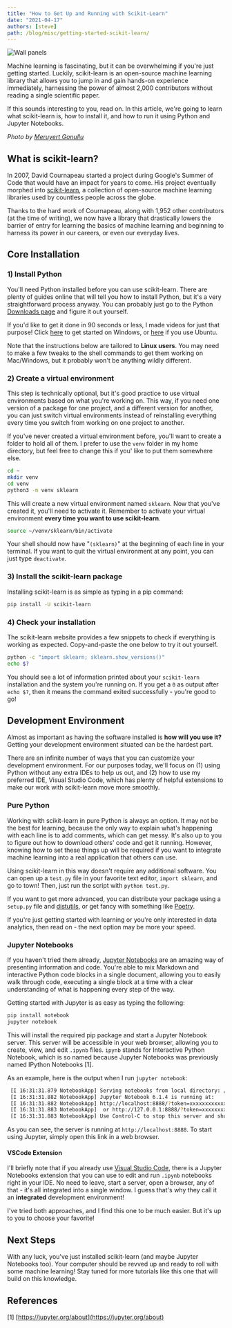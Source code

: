```yaml
---
title: "How to Get Up and Running with Scikit-Learn"
date: "2021-04-17"
authors: [steve]
path: /blog/misc/getting-started-scikit-learn/
---
```


![Wall panels](/img/wall-panels.jpg)

Machine learning is fascinating, but it can be overwhelming if you're just getting started. Luckily, scikit-learn is an open-source machine learning library that allows you to jump in and gain hands-on experience immediately, harnessing the power of almost 2,000 contributors without reading a single scientific paper.

If this sounds interesting to you, read on. In this article, we're going to learn what scikit-learn is, how to install it, and how to run it using Python and Jupyter Notebooks.

<!--truncate-->

*Photo by [Meruyert Gonullu](https://www.pexels.com/@meruyert-bissimbayeva?utm_content=attributionCopyText&utm_medium=referral&utm_source=pexels)*

## What is scikit-learn?

In 2007, David Cournapeau started a project during Google's Summer of Code that would have an impact for years to come. His project eventually morphed into [scikit-learn](https://github.com/scikit-learn/scikit-learn), a collection of open-source machine learning libraries used by countless people across the globe.

Thanks to the hard work of Cournapeau, along with 1,952 other contributors (at the time of writing), we now have a library that drastically lowers the barrier of entry for learning the basics of machine learning and beginning to harness its power in our careers, or even our everyday lives.

## Core Installation

### 1) Install Python

You'll need Python installed before you can use scikit-learn. There are plenty of guides online that will tell you how to install Python, but it's a very straightforward process anyway. You can probably just go to the Python [Downloads page](https://www.python.org/downloads/) and figure it out yourself.

If you'd like to get it done in 90 seconds or less, I made videos for just that purpose! Click [here](/blog/lte-90-sec/install-python-windows) to get started on Windows, or [here](/blog/lte-90-sec/install-python-ubuntu) if you use Ubuntu.

Note that the instructions below are tailored to **Linux users**. You may need to make a few tweaks to the shell commands to get them working on Mac/Windows, but it probably won't be anything wildly different.

### 2) Create a virtual environment

This step is technically optional, but it's good practice to use virtual environments based on what you're working on. This way, if you need one version of a package for one project, and a different version for another, you can just switch virtual environments instead of reinstalling everything every time you switch from working on one project to another.

If you've never created a virtual environment before, you'll want to create a folder to hold all of them. I prefer to use the `venv` folder in my home directory, but feel free to change this if you' like to put them somewhere else.

```bash
cd ~
mkdir venv
cd venv
python3 -m venv sklearn
```

This will create a new virtual environment named `sklearn`. Now that you've created it, you'll need to activate it. Remember to activate your virtual environment **every time you want to use scikit-learn**.

```bash
source ~/venv/sklearn/bin/activate
```

Your shell should now have "`(sklearn)`" at the beginning of each line in your terminal. If you want to quit the virtual environment at any point, you can just type `deactivate`.

### 3) Install the scikit-learn package

Installing scikit-learn is as simple as typing in a pip command:

```bash
pip install -U scikit-learn
```

### 4) Check your installation

The scikit-learn website provides a few snippets to check if everything is working as expected. Copy-and-paste the one below to try it out yourself.

```bash
python -c "import sklearn; sklearn.show_versions()"
echo $?
```

You should see a lot of information printed about your `scikit-learn` installation and the system you're running on. If you get a `0` as output after `echo $?`, then it means the command exited successfully - you're good to go!

## Development Environment

Almost as important as having the software installed is **how will you use it?** Getting your development environment situated can be the hardest part.

There are an infinite number of ways that you can customize your development environment. For our purposes today, we'll focus on (1) using Python without any extra IDEs to help us out, and (2) how to use my preferred IDE, Visual Studio Code, which has plenty of helpful extensions to make our work with scikit-learn move more smoothly.

### Pure Python

Working with scikit-learn in pure Python is always an option. It may not be the best for learning, because the only way to explain what's happening with each line is to add comments, which can get messy. It's also up to you to figure out how to download others' code and get it running. However, knowing how to set these things up will be required if you want to integrate machine learning into a real application that others can use.

Using scikit-learn in this way doesn't require any additional software. You can open up a `test.py` file in your favorite text editor, `import sklearn`, and go to town! Then, just run the script with `python test.py`.

If you want to get more advanced, you can distribute your package using a `setup.py` file and [distutils](https://docs.python.org/3/library/distutils.html), or get fancy with something like [Poetry](https://python-poetry.org/).

If you're just getting started with learning or you're only interested in data analytics, then read on - the next option may be more your speed.

### Jupyter Notebooks

If you haven't tried them already, [Jupyter Notebooks](https://jupyter.org/) are an amazing way of presenting information and code. You're able to mix Markdown and interactive Python code blocks in a single document, allowing you to easily walk through code, executing a single block at a time with a clear understanding of what is happening every step of the way.

Getting started with Jupyter is as easy as typing the following:

```bash
pip install notebook
jupyter notebook
```

This will install the required pip package and start a Jupyter Notebook server. This server will be accessible in your web browser, allowing you to create, view, and edit `.ipynb` files. `ipynb` stands for Interactive Python Notebook, which is so named because Jupyter Notebooks was previously named IPython Notebooks [1].

As an example, here is the output when I run `jupyter notebook`:

```bash
 [I 16:31:31.879 NotebookApp] Serving notebooks from local directory: /home/steve
 [I 16:31:31.882 NotebookApp] Jupyter Notebook 6.1.4 is running at:
 [I 16:31:31.882 NotebookApp] http://localhost:8888/?token=xxxxxxxxxxxxxxxxxxxxxxxxxxxxxxxxxxxxxxxxxxxxxxxx
 [I 16:31:31.883 NotebookApp]  or http://127.0.0.1:8888/?token=xxxxxxxxxxxxxxxxxxxxxxxxxxxxxxxxxxxxxxxxxxxxxxxx
 [I 16:31:31.883 NotebookApp] Use Control-C to stop this server and shut down all kernels (twice to skip confirmation).
```

As you can see, the server is running at `http://localhost:8888`. To start using Jupyter, simply open this link in a web browser.

#### VSCode Extension

I'll briefly note that if you already use [Visual Studio Code](https://code.visualstudio.com/), there is a Jupyter Notebooks extension that you can use to edit and run `.ipynb` notebooks right in your IDE. No need to leave, start a server, open a browser, any of that - it's all integrated into a single window. I guess that's why they call it an **integrated** development environment!

I've tried both approaches, and I find this one to be much easier. But it's up to you to choose your favorite!

## Next Steps

With any luck, you've just installed scikit-learn (and maybe Jupyter Notebooks too). Your computer should be revved up and ready to roll with some machine learning! Stay tuned for more tutorials like this one that will build on this knowledge.

## References

[1] [https://jupyter.org/about](https://jupyter.org/about)
